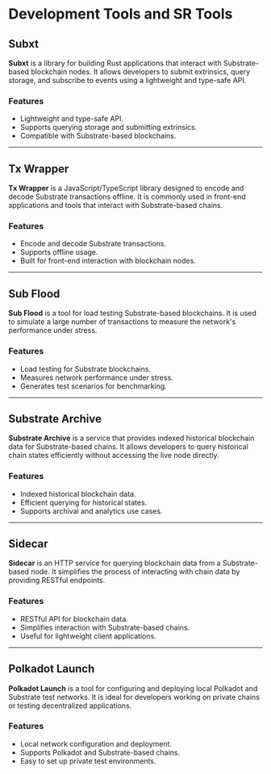# Development Tools and SR Tools

## Subxt
**Subxt** is a library for building Rust applications that interact with Substrate-based blockchain nodes. It allows developers to submit extrinsics, query storage, and subscribe to events using a lightweight and type-safe API.

### Features
- Lightweight and type-safe API.
- Supports querying storage and submitting extrinsics.
- Compatible with Substrate-based blockchains.

---

## Tx Wrapper
**Tx Wrapper** is a JavaScript/TypeScript library designed to encode and decode Substrate transactions offline. It is commonly used in front-end applications and tools that interact with Substrate-based chains.

### Features
- Encode and decode Substrate transactions.
- Supports offline usage.
- Built for front-end interaction with blockchain nodes.

---

## Sub Flood
**Sub Flood** is a tool for load testing Substrate-based blockchains. It is used to simulate a large number of transactions to measure the network's performance under stress.

### Features
- Load testing for Substrate blockchains.
- Measures network performance under stress.
- Generates test scenarios for benchmarking.

---

## Substrate Archive
**Substrate Archive** is a service that provides indexed historical blockchain data for Substrate-based chains. It allows developers to query historical chain states efficiently without accessing the live node directly.

### Features
- Indexed historical blockchain data.
- Efficient querying for historical states.
- Supports archival and analytics use cases.

---

## Sidecar
**Sidecar** is an HTTP service for querying blockchain data from a Substrate-based node. It simplifies the process of interacting with chain data by providing RESTful endpoints.

### Features
- RESTful API for blockchain data.
- Simplifies interaction with Substrate-based chains.
- Useful for lightweight client applications.

---

## Polkadot Launch
**Polkadot Launch** is a tool for configuring and deploying local Polkadot and Substrate test networks. It is ideal for developers working on private chains or testing decentralized applications.

### Features
- Local network configuration and deployment.
- Supports Polkadot and Substrate-based chains.
- Easy to set up private test environments.

